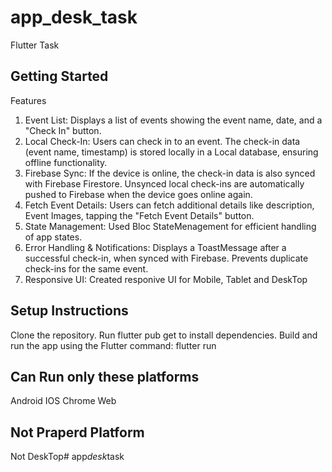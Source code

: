 # app_desk_task

Flutter Task

## Getting Started

Features
1. Event List:
Displays a list of events showing the event name, date, and a "Check In" button.
2. Local Check-In:
Users can check in to an event. The check-in data (event name, timestamp) is stored locally in a Local database, ensuring offline functionality.
3. Firebase Sync:
If the device is online, the check-in data is also synced with Firebase Firestore.
Unsynced local check-ins are automatically pushed to Firebase when the device goes online again.
4. Fetch Event Details:
Users can fetch additional details like description, Event Images,
tapping the "Fetch Event Details" button.
5. State Management:
   Used Bloc StateMenagement for efficient handling of app states.
6. Error Handling & Notifications:
Displays a ToastMessage after a successful check-in,  when synced with Firebase.
Prevents duplicate check-ins for the same event.
7. Responsive UI:
Created responive UI for Mobile, Tablet and DeskTop

##  Setup Instructions
Clone the repository.
Run flutter pub get to install dependencies.
Build and run the app using the Flutter command:
flutter run


## Can Run only these platforms
Android
IOS
Chrome Web

## Not Praperd Platform
Not DeskTop#   a p p _ d e s k _ t a s k  
 